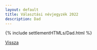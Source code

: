 ```yaml
---
layout: default
title: Választási névjegyzék 2022
description: Dad
---
```


{% include settlementHTMLs/Dad.html %}

[Vissza](../)